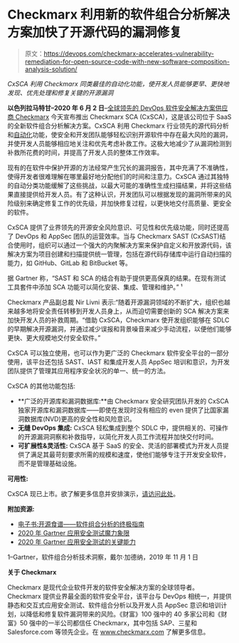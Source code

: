 # Checkmarx 利用新的软件组合分析解决方案加快了开源代码的漏洞修复

> 原文：<https://devops.com/checkmarx-accelerates-vulnerability-remediation-for-open-source-code-with-new-software-composition-analysis-solution/>

*CxSCA 利用 Checkmarx 同类最佳的自动化功能，使开发人员能够更早、更快地发现、优先处理和修复关键的开源漏洞*

**以色列拉马特甘–2020 年 6 月 2 日**–[全球领先的 DevOps 软件安全解决方案供应商 Checkmarx](http://www.checkmarx.com/) 今天宣布推出 Checkmarx SCA (CxSCA)，这是该公司位于 SaaS 的全新软件组合分析解决方案。CxSCA 利用 Checkmarx 行业领先的源代码分析和[自动化](https://www.checkmarx.com/press-releases/checkmarx-simplifies-automation-ast-modern-development-and-devops)功能，使安全和开发团队能够轻松识别开源软件中存在最大风险的漏洞，并使开发人员能够相应地关注和优先考虑补救工作。这极大地减少了从漏洞检测到补救所花费的时间，并提高了开发人员的整体工作效率。

现有的在软件中保护开源的方法经常产生冗长的漏洞报告，其中充满了不准确性，使得开发者很难理解在哪里最好地分配他们的时间和注意力。CxSCA 通过其独特的自动分类功能缓解了这些挑战，以最大可能的准确性生成扫描结果，并将这些结果直接提供给开发人员。有了这种认识，开发团队可以根据发现的漏洞所带来的风险级别来确定修复工作的优先级，并加快修复过程，以更快地交付高质量、更安全的软件。

CxSCA 提供了业界领先的开源安全风险意识、可见性和优先级功能，同时还提高了 DevOps 和 AppSec 团队的运营效率。当与 Checkmarx SAST (CxSAST)结合使用时，组织可以通过一个强大的内聚解决方案来保护自定义和开放源代码，该解决方案为项目创建和扫描提供统一管理，包括在源代码存储库中运行自动扫描的能力，如 GitHub、GitLab 和 BitBucket 等。

据 Gartner 称，“SAST 和 SCA 的结合有助于提供更高保真的结果。在现有测试工具套件中添加 SCA 功能可以简化安装、集成、管理和维护。” ¹

Checkmarx 产品副总裁 Nir Livni 表示:“随着开源漏洞领域的不断扩大，组织也越来越多地将安全责任转移到开发人员身上，从而迫切需要创新的 SCA 解决方案来加快开发人员的补救周期。“借助 CxSCA，Checkmarx 使开发组织能够在 SDLC 的早期解决开源漏洞，并通过减少误报和背景噪音来减少手动流程，以便他们能够更快、更大规模地交付安全软件。”

CxSCA 可以独立使用，也可以作为更广泛的 Checkmarx 软件安全平台的一部分使用，该平台还包括 SAST、IAST 和集成开发人员 AppSec 培训和意识，为开发团队提供了管理其应用程序安全状况的单一、统一的方法。

CxSCA 的其他功能包括:

*   **广泛的开源库和漏洞数据库:**由 Checkmarx 安全研究团队开发的 CxSCA 独家开源库和漏洞数据库——即使在发现时没有相应的 even 提供了比国家漏洞数据库(NVD)更高的安全性和风险意识。
*   **无缝 DevOps 集成:** CxSCA 轻松集成到整个 SDLC 中，提供相关的、可操作的开源漏洞洞察和补救指导，以简化开发人员工作流程并加快交付时间。
*   **可扩展性&灵活性:** CxSCA 基于 SaaS 的安全、灵活的部署模式为开发人员提供了满足其最苛刻要求所需的规模和速度，使他们能够专注于开发安全软件，而不是管理基础设施。

**可用性:**

CxSCA 现已上市。欲了解更多信息并安排演示，[请访问此处](https://www.checkmarx.com/products/software-composition-analysis)。

**附加资源:**

*   [电子书:开源食谱——软件组合分析的终极指南](https://info.checkmarx.com/wp-sca-cookbook?utm_source=pr&utm_medium=referral&utm_search_query=SCA20%25Cookbook)
*   [2020 年 Gartner 应用安全测试魔力象限](https://info.checkmarx.com/gartner-mq-2020)
*   [2020 年 Gartner 应用安全测试的关键能力](https://info.checkmarx.com/gartner-critical-capabilities-2020)

1–Gartner，软件组合分析技术洞察，戴尔·加德纳，2019 年 11 月 1 日

**关于 Checkmarx**

Checkmarx 是现代企业软件开发的软件安全解决方案的全球领导者。Checkmarx 提供业界最全面的软件安全平台，该平台与 DevOps 相统一，并提供静态和交互式应用安全测试、软件组合分析以及开发人员 AppSec 意识和培训计划，以降低和修复软件漏洞带来的风险。《财富》100 强中的 40 多家公司和《财富》50 强中的一半公司都信任 Checkmarx，其中包括 SAP、三星和 Salesforce.com 等领先企业。在 www.checkmarx.com 了解更多信息。